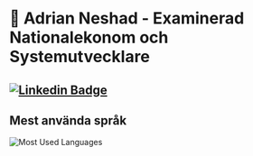 # 👋 Adrian Neshad - Examinerad Nationalekonom och Systemutvecklare

[![Linkedin Badge](https://img.shields.io/badge/-LinkedIn-blue?style=flat&logo=Linkedin&logoColor=white&link=https://linkedin.com/in/adrian-neshad)](https://linkedin.com/in/adrian-neshad)
---
## Mest använda språk

![Most Used Languages](https://github-readme-stats.vercel.app/api/top-langs/?username=AdrianNeshad&layout=compact)
